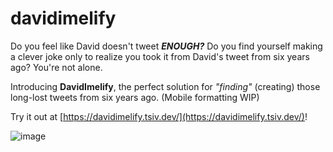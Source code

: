 # davidimelify
Do you feel like David doesn't tweet ***ENOUGH?*** Do you find yourself making a clever joke only to realize you took it from David's tweet from six years ago? You're not alone.

Introducing **DavidImelify**, the perfect solution for *"finding"* (creating) those long-lost tweets from six years ago. (Mobile formatting WIP)

Try it out at [https://davidimelify.tsiv.dev/](https://davidimelify.tsiv.dev/)!

![image](https://github.com/user-attachments/assets/34959db7-fac5-44f5-9303-f25b467cec87)

